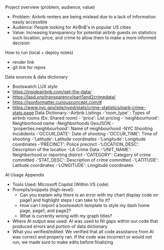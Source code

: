 Project overview (problem, audience, value)
- Problem: Airbnb renters are being mislead due to a lack of information easily accessible
- Audience: People looking for AirBnB's in popular US cities
- Value: Increasing transparency for potential airbnb guests on statistics such location, price, and crime to allow them to make a more informed decision


How to run (local + deploy notes)
- render link
- git link for repos

Data sources & data dictionary
- Bootswatch LUX style
- https://insideairbnb.com/get-the-data/
- https://lasd.org/transparency/part1and2crimedata/
- https://jsonformatter.curiousconcept.com/#
- https://www.nyc.gov/site/nypd/stats/crime-statistics/park-crime-stats.page
Data Dictionary:
    -Airbnb Listings
        -'room_type' : Types of airbnb rooms (Ex: Shared room)
        - 'price': List pricing
        - 'neighbourhood': Neighborhood name
    -Neighborhoods GeoJSON
        -'properties.neighbourhood': Name of neighbourhood
    -NYC Shooting Incididents
        -'OCCUR_DATE': Date of shooting
        -'OCCUR_TIME': TIme of shooting
        -'Latitude': Latitude coordinates
        -'Longitude': Longitude coordinates
        -'PRECINCT': Police precinct
        -'LOCATION_DESC': Description of the location
    -LA Crime Data
        -'UNIT_NAME': Neighborhood or reporting district
        -'CATEGORY': Category of crime committed
        -'STAT_DESC': Description of crime committed
        -'LATITUDE': Latitude coordinates
        -'LONGITUDE': Longitude coordinates

AI Usage Appendix
- Tools Used: Microsoft Copilot (Within VS code)
- Prompts/snippets (high-level):
    - Can you explain why there is an error with my chart display code on page1 and highlight steps I can take to fix it?
    - How can I import a bootswatch template to style my dash home page, page1, and page2?
    - What is currently wrong with my graph titles?
- Where AI output was used: AI was used to fill gaps within our code that produced errors and portion of data dictionary
- What you verified/edited: We verified that all code assistance from AI was correct and properly ran. If the code was incorrect or would not run, we made sure to make edits before finalizing